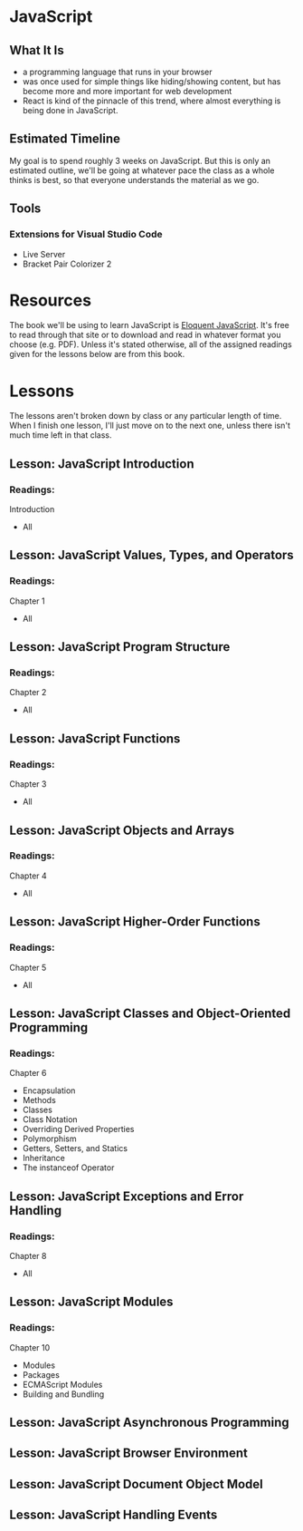 # JavaScript

## What It Is
- a programming language that runs in your browser
- was once used for simple things like hiding/showing content, but has become more and more important for web development
- React is kind of the pinnacle of this trend, where almost everything is being done in JavaScript.

## Estimated Timeline
My goal is to spend roughly 3 weeks on JavaScript. But this is only an estimated outline, we'll be going at whatever pace the class as a whole thinks is best, so that everyone understands the material as we go.

## Tools

### Extensions for Visual Studio Code
- Live Server
- Bracket Pair Colorizer 2

# Resources

The book we'll be using to learn JavaScript is [Eloquent JavaScript](https://eloquentjavascript.net/). It's free to read through that site or to download and read in whatever format you choose (e.g. PDF). Unless it's stated otherwise, all of the assigned readings given for the lessons below are from this book. 

# Lessons
The lessons aren't broken down by class or any particular length of time. When I finish one lesson, I'll just move on to the next one, unless there isn't much time left in that class.

## Lesson: JavaScript Introduction
### Readings:
Introduction
- All

## Lesson: JavaScript Values, Types, and Operators
### Readings:
Chapter 1
- All

## Lesson: JavaScript Program Structure
### Readings:
Chapter 2
- All

## Lesson: JavaScript Functions
### Readings:
Chapter 3
- All

## Lesson: JavaScript Objects and Arrays
### Readings:
Chapter 4
- All

## Lesson: JavaScript Higher-Order Functions
### Readings:
Chapter 5
- All

## Lesson: JavaScript Classes and Object-Oriented Programming
### Readings:
Chapter 6
- Encapsulation
- Methods
- Classes
- Class Notation
- Overriding Derived Properties
- Polymorphism
- Getters, Setters, and Statics
- Inheritance
- The instanceof Operator

## Lesson: JavaScript Exceptions and Error Handling
### Readings:
Chapter 8
- All

## Lesson: JavaScript Modules
### Readings:
Chapter 10
- Modules
- Packages
- ECMAScript Modules
- Building and Bundling

## Lesson: JavaScript Asynchronous Programming

## Lesson: JavaScript Browser Environment

## Lesson: JavaScript Document Object Model

## Lesson: JavaScript Handling Events
